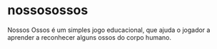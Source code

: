 # nossosossos
Nossos Ossos é um simples jogo educacional, que ajuda o jogador a aprender a reconhecer alguns ossos do corpo humano.
